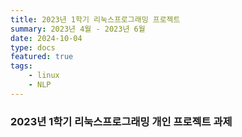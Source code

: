 ```yaml
---
title: 2023년 1학기 리눅스프로그래밍 프로젝트
summary: 2023년 4월 - 2023년 6월
date: 2024-10-04
type: docs
featured: true
tags:
    - linux
    - NLP
---
```


### 2023년 1학기 리눅스프로그래밍 개인 프로젝트 과제